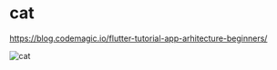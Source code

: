 # cat

https://blog.codemagic.io/flutter-tutorial-app-arhitecture-beginners/

![cat](https://blog.codemagic.io/uploads/2020/04/2.png)
